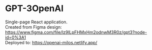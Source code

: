 # GPT-3OpenAI

Single-page React application.<br>
Created from Figma design: https://www.figma.com/file/lz9lLpFHMxHm2odnwM3R0z/gpt3?node-id=0%3A1<br>
Deployed to: https://openai-milos.netlify.app/
